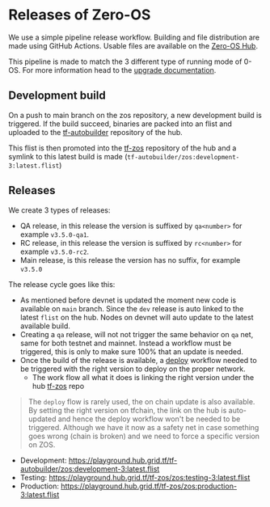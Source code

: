 # Releases of Zero-OS

We use a simple pipeline release workflow. Building and file distribution are made using GitHub Actions.
Usable files are available on the [Zero-OS Hub](https://hub.grid.tf/tf-zos).

This pipeline is made to match the 3 different type of running mode of 0-OS. For more information head to the [upgrade documentation](../identity/upgrade.md).

## Development build

On a push to main branch on the zos repository, a new development build is triggered. If the build succeed,
binaries are packed into an flist and uploaded to the [tf-autobuilder](https://hub.grid.tf/tf-autobuilder) repository of the hub.

This flist is then promoted into the [tf-zos](https://hub.grid.tf/tf-zos) repository of the hub and a symlink to this latest build is made (`tf-autobuilder/zos:development-3:latest.flist`)

## Releases
We create 3 types of releases:
- QA release, in this release the version is suffixed by `qa<number>` for example `v3.5.0-qa1`.
- RC release, in this release the version is suffixed by `rc<number>` for example `v3.5.0-rc2`.
- Main release, is this release the version has no suffix, for example `v3.5.0`

The release cycle goes like this:
- As mentioned before devnet is updated the moment new code is available on `main` branch. Since the `dev` release is auto linked to the latest `flist` on the hub. Nodes on devnet will auto update to the latest available build.
- Creating a `qa` release, will not not trigger the same behavior on `qa` net, same for both testnet and mainnet. Instead a workflow must be triggered, this is only to make sure 100% that an update is needed.
- Once the build of the release is available, a [deploy](../../.github/workflows/grid-deploy.yaml) workflow needed to be triggered with the right version to deploy on the proper network.
  - The work flow all what it does is linking the right version under the hub [tf-zos](https://hub.grid.tf/tf-zos) repo

> The `deploy` flow is rarely used, the on chain update is also available. By setting the right version on tfchain, the link on the hub is auto-updated and hence the deploy workflow won't be needed to be triggered. Although we have it now as a safety net in case something goes wrong (chain is broken) and we need to force a specific version on ZOS.

- Development: https://playground.hub.grid.tf/tf-autobuilder/zos:development-3:latest.flist
- Testing: https://playground.hub.grid.tf/tf-zos/zos:testing-3:latest.flist
- Production: https://playground.hub.grid.tf/tf-zos/zos:production-3:latest.flist
